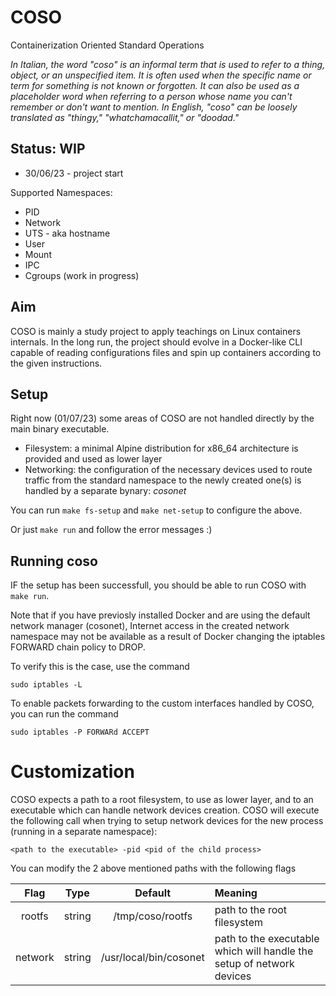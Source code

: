 # COSO
Containerization Oriented Standard Operations


*In Italian, the word "coso" is an informal term that is used to refer to a thing, object, or an unspecified item. It is often used when the specific name or term for something is not known or forgotten. It can also be used as a placeholder word when referring to a person whose name you can't remember or don't want to mention. In English, "coso" can be loosely translated as "thingy," "whatchamacallit," or "doodad."*

## Status: WIP

- 30/06/23 - project start

Supported Namespaces:
 - PID
 - Network
 - UTS - aka hostname
 - User
 - Mount 
 - IPC
 - Cgroups (work in progress)

## Aim

COSO is mainly a study project to apply teachings on Linux containers internals.
In the long run, the project should evolve in a Docker-like CLI capable of reading configurations files and spin up containers according to the given instructions.

## Setup

Right now (01/07/23) some areas of COSO are not handled directly by the main binary executable.

 - Filesystem: a minimal Alpine distribution for x86_64 architecture is provided and used as lower layer
 - Networking: the configuration of the necessary devices used to route traffic from the standard namespace to the newly created one(s) is handled by a separate bynary: *cosonet*

You can run  `make fs-setup`  and  `make net-setup`  to configure the above.

Or just `make run` and follow the error messages :)

## Running coso

IF the setup has been successfull, you should be able to run COSO with `make run`.

Note that if you have previosly installed Docker and are using the default network manager (cosonet), Internet access in the created network namespace may not be available as a result of Docker changing the iptables FORWARD chain policy to DROP.

To verify this is the case, use the command

`sudo iptables -L`

To enable packets forwarding to the custom interfaces handled by COSO, you can run the command

`sudo iptables -P FORWARd ACCEPT`

# Customization

COSO expects a path to a root filesystem, to use as lower layer, and to an executable which can handle network devices creation.
COSO will execute the following call when trying to setup network devices for the new process (running in a separate namespace):

`<path to the executable> -pid <pid of the child process>`

You can modify the 2 above mentioned paths with the following flags

| Flag | Type | Default | Meaning
| :---:|:--:|:--:|:--|
| rootfs | string | /tmp/coso/rootfs | path to the root filesystem |
| network | string | /usr/local/bin/cosonet | path to the executable which will handle the setup of  network devices |



